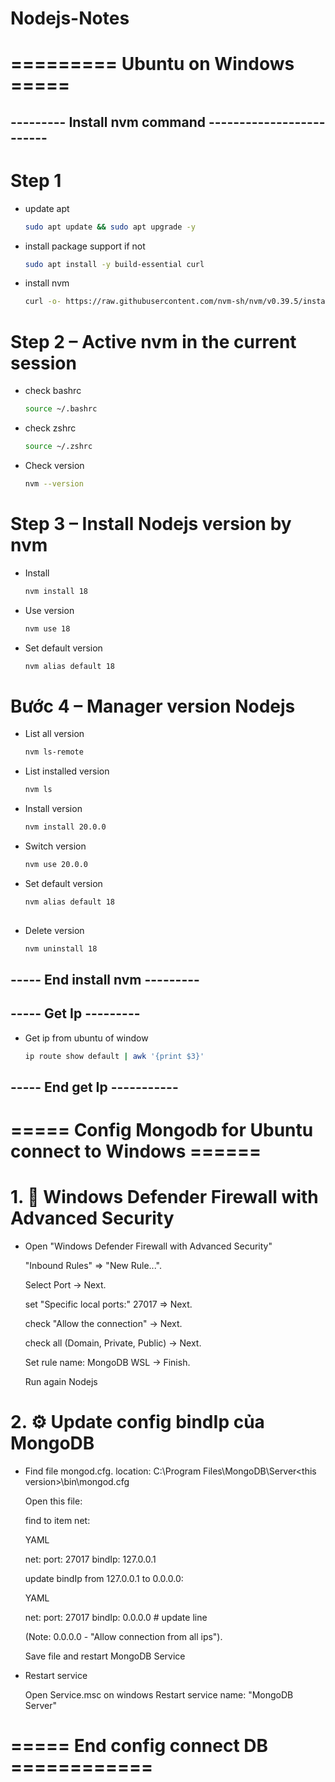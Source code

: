 # Nodejs-Notes

# ========= Ubuntu on Windows =====

## --------- Install nvm command -------------------------
# Step 1 
* update apt
  ```bash
  sudo apt update && sudo apt upgrade -y
  
* install package support if not
    ```bash
    sudo apt install -y build-essential curl
  
* install nvm
  ```bash
  curl -o- https://raw.githubusercontent.com/nvm-sh/nvm/v0.39.5/install.sh | bash

# Step 2 – Active nvm in the current session
* check bashrc
  ```bash
  source ~/.bashrc


* check zshrc
  ```bash
  source ~/.zshrc

* Check version
  ```bash
  nvm --version

# Step 3 – Install Nodejs version by nvm

* Install

    ```bash
    nvm install 18

* Use version
    ```bash
    nvm use 18

* Set default version

    ```bash
    nvm alias default 18

# Bước 4 – Manager version Nodejs
* List all version
    ```bash
    nvm ls-remote

* List installed version
    ```bash
    nvm ls
  
* Install version

  ```bash
  nvm install 20.0.0    

* Switch version
  
  ```bash
  nvm use 20.0.0
  
* Set default version
  
  ```bash
  nvm alias default 18
    
* Delete version
  
  ```bash
  nvm uninstall 18

## ----- End install nvm ---------
## ----- Get Ip ---------
* Get ip from ubuntu of window
  ```bash
  ip route show default | awk '{print $3}'


## ----- End get Ip -----------

# ===== Config Mongodb for Ubuntu connect to Windows ======
# 1. 🧱 Windows Defender Firewall with Advanced Security

* Open "Windows Defender Firewall with Advanced Security"

   "Inbound Rules" => "New Rule...".
  
    Select Port -> Next.
  
    set "Specific local ports:" 27017 => Next.
  
    check "Allow the connection" -> Next.
  
    check all (Domain, Private, Public) -> Next.
  
    Set rule name: MongoDB WSL -> Finish.
  
  Run again Nodejs

# 2. ⚙️ Update config bindIp của MongoDB
* Find file mongod.cfg. location: C:\Program Files\MongoDB\Server\<this version>\bin\mongod.cfg

  Open this file:
  
  find to item net:
  
  YAML
  
  net:
    port: 27017
    bindIp: 127.0.0.1 
  
  update bindIp from 127.0.0.1 to 0.0.0.0:
  
  YAML
  
  net:
    port: 27017
    bindIp: 0.0.0.0  # update line

  (Note: 0.0.0.0 - "Allow connection from all ips").

  Save file and restart MongoDB Service
* Restart service
  
  Open Service.msc on windows
    Restart service name: "MongoDB Server"

# ===== End config connect DB ============
